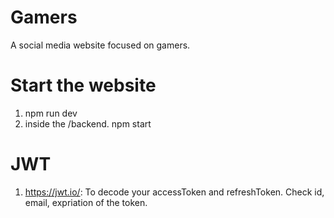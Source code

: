 # Gamers
 A social media website focused on gamers.

# Start the website

1. npm run dev
2. inside the /backend. npm start

# JWT
1. https://jwt.io/: To decode your accessToken and refreshToken. Check id, email, expriation of the token.